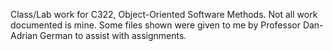 Class/Lab work for C322, Object-Oriented Software Methods. Not all work documented is mine. Some files shown were given to me by Professor Dan-Adrian German to assist with assignments. 
